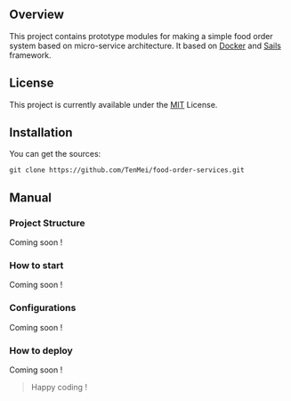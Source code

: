 ## Overview
This project contains prototype modules for making a simple food order system based on micro-service architecture. It based on [Docker](https://www.docker.com/) and [Sails](https://sailsjs.com/) framework.

## License
This project is currently available under the [MIT](https://github.com/TenMei/food-order-services/blob/master/LICENSE) License.

## Installation
You can get the sources:
```
git clone https://github.com/TenMei/food-order-services.git
```

## Manual
### Project Structure
Coming soon !

### How to start
Coming soon !

### Configurations
Coming soon !

### How to deploy
Coming soon !

> Happy coding !

